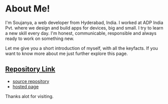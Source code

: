# About Me!

I'm Soujanya, a web developer from Hyderabad, India. I worked at ADP India Pvt. where we design and build apps for devices, big and small. I try to learn a new skill every day. I'm honest, communicable, responsible and always ready to work on something new.

Let me give you a short introduction of myself, with all the keyfacts. If you want to know more about me just further explore this page.

## [Repository Link](https://github.com/jscodebite)

- [source repository](https://github.com/jscodebit/about-me)
- [hosted page](https://jscodebit.github.io/about-me/)

Thanks alot for visiting.
